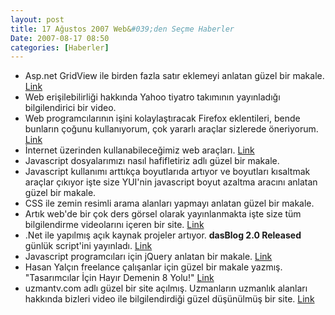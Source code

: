 ```yaml
---
layout: post
title: 17 Ağustos 2007 Web&#039;den Seçme Haberler
Date: 2007-08-17 08:50
categories: [Haberler]
---
```


-   Asp.net GridView ile birden fazla satır eklemeyi anlatan güzel bir
    makale. [Link][]
-   Web erişilebilirliği hakkında Yahoo tiyatro takımının yayınladığı
    bilgilendirici bir video.
-   Web programcılarının işini kolaylaştıracak Firefox eklentileri,
    bende bunların çoğunu kullanıyorum, çok yararlı araçlar sizlerede
    öneriyorum. [Link][2]
-   İnternet üzerinden kullanabileceğimiz web araçları. [Link][3]
-   Javascript dosyalarımızı nasıl hafifletiriz adlı güzel bir makale.
-   Javascript kullanımı arttıkça boyutlarıda artıyor ve boyutları
    kısaltmak araçlar çıkıyor işte size YUI'nin javascript boyut azaltma
    aracını anlatan güzel bir makale.
-   CSS ile zemin resimli arama alanları yapmayı anlatan güzel bir
    makale. 
-   Artık web'de bir çok ders görsel olarak yayınlanmakta işte size tüm
    bilgilendirme videolarını içeren bir site. [Link][7]
-   .Net ile yapılmış açık kaynak projeler artıyor. **dasBlog 2.0
    Released** günlük script'ini yayınladı. [Link][8]
-   Javascript programcıları için jQuery anlatan bir makale. [Link][9]
-   Hasan Yalçın freelance çalışanlar için güzel bir makale yazmış.
    "Tasarımcılar İçin Hayır Demenin 8 Yolu!" [Link][10]
-   uzmantv.com adlı güzel bir site açılmış. Uzmanların uzmanlık
    alanları hakkında bizleri video ile bilgilendirdiği güzel düşünülmüş
    bir site. [Link][11]


  [Link]: http://www.dotnetbips.com/articles/4fbf57bb-e777-453e-8b78-2009a922c5ec.aspx
    "GridView"
  [2]: http://www.howtogeek.com/howto/internet/firefox/create-the-ultimate-firefox-web-development-profile/
    "Firefox eklentileri"
  [3]: http://cssjuice.com/tools/ "web araçları"
  [7]: http://freevideolectures.com/webdesign.html "video ders"
  [8]: http://www.hanselman.com/blog/dasBlog20Released.aspx
    ".net ile yapılmış günlük"
  [9]: http://simonwillison.net/2007/Aug/15/jquery/ "jquery"
  [10]: http://www.hasanyalcin.com/?p=314
    "Tasarımcılar İçin Hayır Demenin 8 Yolu!"
  [11]: http://www.uzmantv.com/ "uzmantv"
